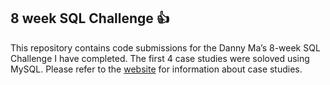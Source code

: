 ## 8 week SQL Challenge :+1:


This repository contains code submissions for the Danny Ma’s 8-week SQL Challenge I have completed. The first 4 case studies were soloved using MySQL.
Please refer to the [website](https://8weeksqlchallenge.com/getting-started/) for information about case studies. 
